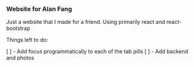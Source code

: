 ### Website for Alan Fang

Just a website that I made for a friend. Using primarily react and react-bootstrap

Things left to do:

[ ] - Add focus programmatically to each of the tab pills
[ ] - Add backend and photos
